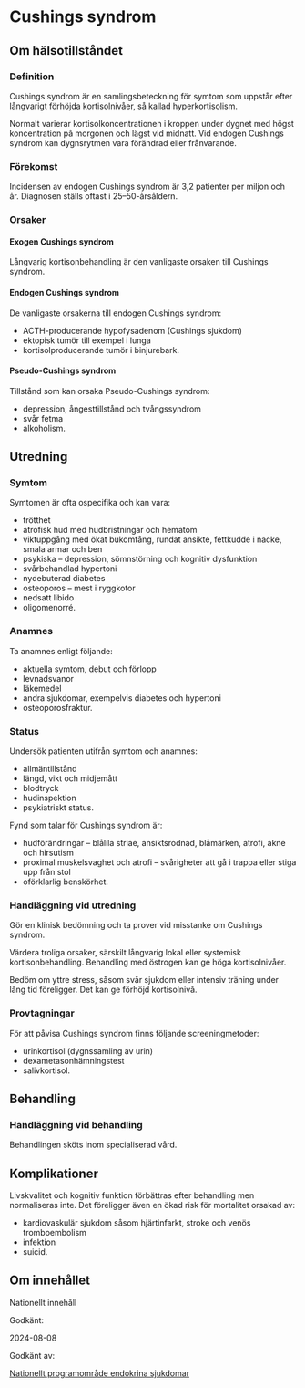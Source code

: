 Cushings syndrom
================

Om hälsotillståndet
-------------------

### Definition

Cushings syndrom är en samlingsbeteckning för symtom som uppstår efter långvarigt förhöjda kortisolnivåer, så kallad hyperkortisolism.

Normalt varierar kortisolkoncentrationen i kroppen under dygnet med högst koncentration på morgonen och lägst vid midnatt. Vid endogen Cushings syndrom kan dygnsrytmen vara förändrad eller frånvarande.

### Förekomst

Incidensen av endogen Cushings syndrom är 3,2 patienter per miljon och år. Diagnosen ställs oftast i 25–50-årsåldern.

### Orsaker

#### Exogen Cushings syndrom

Långvarig kortisonbehandling är den vanligaste orsaken till Cushings syndrom.

#### Endogen Cushings syndrom

De vanligaste orsakerna till endogen Cushings syndrom:

*   ACTH-producerande hypofysadenom (Cushings sjukdom)
*   ektopisk tumör till exempel i lunga
*   kortisolproducerande tumör i binjurebark.

#### Pseudo-Cushings syndrom

Tillstånd som kan orsaka Pseudo-Cushings syndrom:

*   depression, ångesttillstånd och tvångssyndrom
*   svår fetma
*   alkoholism.

Utredning
---------

### Symtom

Symtomen är ofta ospecifika och kan vara:

*   trötthet
*   atrofisk hud med hudbristningar och hematom
*   viktuppgång med ökat bukomfång, rundat ansikte, fettkudde i nacke, smala armar och ben
*   psykiska – depression, sömnstörning och kognitiv dysfunktion
*   svårbehandlad hypertoni
*   nydebuterad diabetes
*   osteoporos – mest i ryggkotor
*   nedsatt libido
*   oligomenorré.

### Anamnes

Ta anamnes enligt följande:

*   aktuella symtom, debut och förlopp
*   levnadsvanor
*   läkemedel
*   andra sjukdomar, exempelvis diabetes och hypertoni
*   osteoporosfraktur.

### Status

Undersök patienten utifrån symtom och anamnes:

*   allmäntillstånd
*   längd, vikt och midjemått
*   blodtryck
*   hudinspektion
*   psykiatriskt status.

Fynd som talar för Cushings syndrom är:

*   hudförändringar – blålila striae, ansiktsrodnad, blåmärken, atrofi, akne och hirsutism
*   proximal muskelsvaghet och atrofi – svårigheter att gå i trappa eller stiga upp från stol
*   oförklarlig benskörhet.

### Handläggning vid utredning

Gör en klinisk bedömning och ta prover vid misstanke om Cushings syndrom.

Värdera troliga orsaker, särskilt långvarig lokal eller systemisk kortisonbehandling. Behandling med östrogen kan ge höga kortisolnivåer.

Bedöm om yttre stress, såsom svår sjukdom eller intensiv träning under lång tid föreligger. Det kan ge förhöjd kortisolnivå.

### Provtagningar

För att påvisa Cushings syndrom finns följande screeningmetoder:

*   urinkortisol (dygnssamling av urin)
*   dexametasonhämningstest
*   salivkortisol.

Behandling
----------

### Handläggning vid behandling

Behandlingen sköts inom specialiserad vård.

Komplikationer
--------------

Livskvalitet och kognitiv funktion förbättras efter behandling men normaliseras inte. Det föreligger även en ökad risk för mortalitet orsakad av:

*   kardiovaskulär sjukdom såsom hjärtinfarkt, stroke och venös tromboembolism
*   infektion
*   suicid.

Om innehållet
-------------

Nationellt innehåll

Godkänt:

2024-08-08

Godkänt av:

[Nationellt programområde endokrina sjukdomar](https://kunskapsstyrningvard.se/kunskapsstyrningvard/programomradenochsamverkansgrupper/nationellaprogramomraden/npoendokrinasjukdomar.56428.html)
